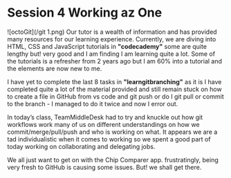 
# Session 4 Working az One
![octoGit](/git 1.png)
Our tutor is a wealth of information and has provided many resources for our learning experience. Currently, we are diving into HTML, CSS and JavaScript tutorials in **"codecademy"** some are quite lengthy but! very good and I am finding I am learning quite a lot. Some of the tutorials is a refresher from 2 years ago but I am 60% into a tutorial and the elements are now new to me.

I have yet to complete the last 8 tasks in **"learngitbranching"** as it is I have completed quite a lot of the material provided and still remain stuck on how to create a file in GitHub from vs code and git push or do I git pull or commit to the branch - I managed to do it twice and now I error out.

In today’s class, TeamMiddleDesk had to try and knuckle out how git workflows work many of us on different understandings on how we commit/merge/pull/push and who is working on what. It appears we are a tad individualistic when it comes to working so we spent a good part of today working on collaborating and delegating jobs.

We all just want to get on with the Chip Comparer app. frustratingly, being very fresh to GitHub is causing some issues. But! we shall get there.